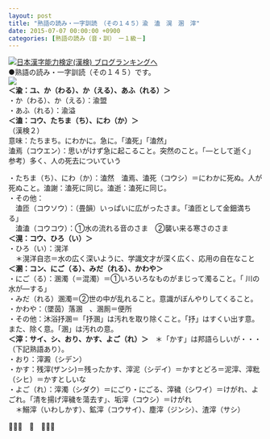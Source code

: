 ```yaml
---
layout: post
title: "熟語の読み・一字訓読　（その１４５）渝　溘　滉　溷　滓"
date: 2015-07-07 00:00:00 +0900
categories: [熟語の読み（音・訓）　ー１級－]
---
```


[![](/syuusyuu9701/assets/images/熟語の読み・一字訓読-（その１４５）渝-溘-滉-溷-滓-br_c_3028_1.gif)](http://blog.with2.net/link.php?1659096:3028 "日本漢字能力検定(漢検) ブログランキングへ")[日本漢字能力検定(漢検) ブログランキングへ](http://blog.with2.net/link.php?1659096:3028)  
●熟語の読み・一字訓読（その１４５）です。  
![](/syuusyuu9701/assets/images/熟語の読み・一字訓読-（その１４５）渝-溘-滉-溷-滓-4631e40cab6ed4ee321722b2216d090f.jpg)  
**＜渝：ユ、か（わる）、か（える）、あふ（れる）＞**  
・か（わる）、か（える）：渝盟  
・あふ（れる）：渝溢  
**＜溘：コウ、たちま（ち）、にわ（か）＞**  
（漢検２）  
意味：たちまち。にわかに。急に。「溘死」「溘然」  
溘焉（コウエン）：思いがけず急に起こること。突然のこと。「―として逝く」　参考）多く、人の死去についていう  
  
・たちま（ち）、にわ（か）：溘然　溘焉、溘死（コウシ）＝にわかに死ぬ。人が死ぬこと。溘謝：溘死に同じ。溘逝：溘死に同じ。  
・その他：  
　溘匝（コウソウ）：（畳韻）いっぱいに広がったさま。「溘匝として金鈿満ちる」  
　溘溘（コウコウ）：①水の流れる音のさま　②襲い来る寒さのさま  
**＜滉：コウ、ひろ（い）＞**  
・ひろ（い）：滉洋　  
　＊滉洋自恣＝水の広く深いように、学識文才が深く広く、応用の自在なこと  
**＜溷：コン、にご（る）、みだ（れる）、かわや＞**  
・にご（る）：溷濁（＝混濁）＝①いろいろなものがまじって濁ること。「 川の水が―する」  
・みだ（れる）溷濁＝②世の中が乱れること。意識がぼんやりしてくること。  
・かわや：（墜茵）落溷　、溷厠＝便所  
・その他：沐浴抒溷＝「抒溷」は汚れを取り除くこと。「抒」はすくい出す意。また、除く意。「溷」は汚れの意。  
**＜滓：サイ、シ、おり、かす、よご（れ）＞**　＊「かす」は邦語らしいが・・・（下記熟語あり）。  
・おり：滓澱（シデン）  
・かす：残滓(ザンシ)＝残ったかす、滓泥（シデイ）＝かすとどろ＝泥滓、滓粃（シヒ）＝かすとしいな  
・よご（れ）：滓濁（シダク）＝にごり・にごる、滓穢（シワイ）＝けがれ、よごれ。「清を揚げ滓穢を蕩去す」、垢滓（コウシ）＝けがれ  
　＊鰯滓（いわしかす）、鉱滓（コウサイ）、塵滓（ジンシ）、渣滓（サシ）  
  
👋👋👋　🐑　👋👋👋  